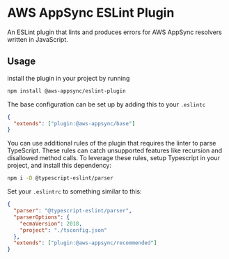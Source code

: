 # AWS AppSync ESLint Plugin

An ESLint plugin that lints and produces errors for AWS AppSync resolvers written in JavaScript.

## Usage

install the plugin in your project by running

```bash
npm install @aws-appsync/eslint-plugin
```

The base configuration can be set up by adding this to your `.eslintc`

```json
{
  "extends": ["plugin:@aws-appsync/base"]
}
```

You can use additional rules of the plugin that requires the linter to parse TypeScript. These rules can catch unsupported features like recursion and disallowed method calls. To leverage these rules, setup Typescript in your project, and install this dependency:

```sh
npm i -D @typescript-eslint/parser
```

Set your `.eslintrc` to something similar to this:

```json
{
  "parser": "@typescript-eslint/parser",
  "parserOptions": {
    "ecmaVersion": 2018,
    "project": "./tsconfig.json" 
  },
  "extends": ["plugin:@aws-appsync/recommended"]
}
```
